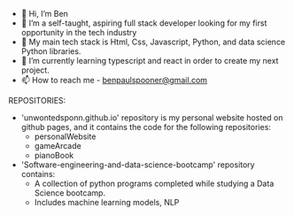 - 👋 Hi, I’m Ben
- 👀 I’m a self-taught, aspiring full stack developer looking for my first opportunity in the tech industry
- 🌱 My main tech stack is Html, Css, Javascript, Python, and data science Python libraries.
- 💞️ I’m currently learning typescript and react in order to create my next project.
- 📫 How to reach me - benpaulspooner@gmail.com

REPOSITORIES:
- 'unwontedsponn.github.io' repository is my personal website hosted on github pages, and it contains the code for the following repositories:
  - personalWebsite
  - gameArcade
  - pianoBook
- 'Software-engineering-and-data-science-bootcamp' repository contains:
  - A collection of python programs completed while studying a Data Science bootcamp.
  - Includes machine learning models, NLP

<!---
unwontedSponn/unwontedSponn is a ✨ special ✨ repository because its `README.md` (this file) appears on your GitHub profile.
You can click the Preview link to take a look at your changes.
--->
